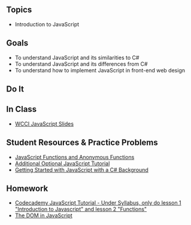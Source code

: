 ## Topics
  - Introduction to JavaScript
  
## Goals
 - To understand JavaScript and its similarities to C#
 - To understand JavaScript and its differences from C#
 - To understand how to implement JavaScript in front-end web design
   
## Do It

## In Class
 - [WCCI JavaScript Slides](https://docs.google.com/a/wecancodeit.org/presentation/d/1c9QeunLMM2kiIHH6Dk8a-TcZUamW2TuSxt8aIpcJYQw/edit?usp=sharing)
    

## Student Resources & Practice Problems
  - [JavaScript Functions and Anonymous Functions](http://helephant.com/2008/08/23/javascript-anonymous-functions/)
  - [Additional Optional JavaScript Tutorial](https://javascript.info/first-steps)
  - [Getting Started with JavaScript with a C# Background](https://mauricebutler.wordpress.com/2011/11/07/getting-started-with-javascript-with-a-c-background/)

## Homework
 - [Codecademy JavaScript Tutorial - Under Syllabus, only do lesson 1 "Introduction to Javascript" and lesson 2 "Functions"](https://www.codecademy.com/learn/javascript)
- [The DOM in JavaScript](https://www.w3schools.com/js/js_htmldom.asp)
